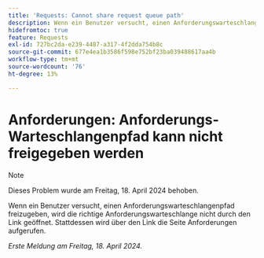 ```yaml
---
title: 'Requests: Cannot share request queue path'
description: Wenn ein Benutzer versucht, einen Anforderungswarteschlangenpfad freizugeben, wird die richtige Anforderungswarteschlange nicht durch den Link geöffnet. Stattdessen wird über den Link die Seite Anforderungen aufgerufen.
hidefromtoc: true
feature: Requests
exl-id: 727bc2da-e239-4487-a317-4f2dda754b8c
source-git-commit: 677e4ea1b3586f598e752bf23ba039488617aa4b
workflow-type: tm+mt
source-wordcount: '76'
ht-degree: 13%

---
```


# Anforderungen: Anforderungs-Warteschlangenpfad kann nicht freigegeben werden

>[!NOTE]
>
>Dieses Problem wurde am Freitag, 18. April 2024 behoben.

Wenn ein Benutzer versucht, einen Anforderungswarteschlangenpfad freizugeben, wird die richtige Anforderungswarteschlange nicht durch den Link geöffnet. Stattdessen wird über den Link die Seite Anforderungen aufgerufen.

_Erste Meldung am Freitag, 18. April 2024._
